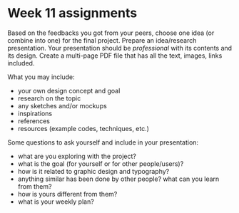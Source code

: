 # Week 11 assignments

Based on the feedbacks you got from your peers, choose one idea (or combine into one) for the final project. Prepare an idea/research presentation. Your presentation should be *professional* with its contents and its design. Create a multi-page PDF file that has all the text, images, links included.

What you may include:

- your own design concept and goal
- research on the topic
- any sketches and/or mockups
- inspirations
- references
- resources (example codes, techniques, etc.)

Some questions to ask yourself and include in your presentation:

- what are you exploring with the project?
- what is the goal (for yourself or for other people/users)?
- how is it related to graphic design and typography?
- anything similar has been done by other people? what can you learn from them?
- how is yours different from them?
- what is your weekly plan?

